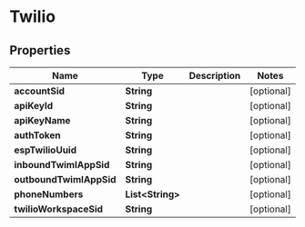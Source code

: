 

# Twilio


## Properties

| Name | Type | Description | Notes |
|------------ | ------------- | ------------- | -------------|
|**accountSid** | **String** |  |  [optional] |
|**apiKeyId** | **String** |  |  [optional] |
|**apiKeyName** | **String** |  |  [optional] |
|**authToken** | **String** |  |  [optional] |
|**espTwilioUuid** | **String** |  |  [optional] |
|**inboundTwimlAppSid** | **String** |  |  [optional] |
|**outboundTwimlAppSid** | **String** |  |  [optional] |
|**phoneNumbers** | **List&lt;String&gt;** |  |  [optional] |
|**twilioWorkspaceSid** | **String** |  |  [optional] |




